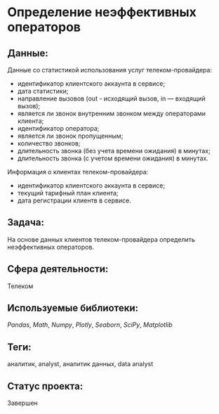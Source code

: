# Определение неэффективных операторов

## Данные:

Данные со статистикой использования услуг телеком-провайдера:
* идентификатор клиентского аккаунта в сервисе;
* дата статистики;
* направление вызовов (out - исходящий вызов, in — входящий вызов);
* является ли звонок внутренним звонком между операторами клиента;
* идентификатор оператора;
* является ли звонок пропущенным;
* количество звонков;
* длительность звонка (без учета времени ожидания) в минутах;
* длительность звонка (с учетом времени ожидания) в минутах.

Информация о клиентах телеком-провайдера:
* идентификатор клиентского аккаунта в сервисе;
* текущий тарифный план клиента;
* дата регистрации клиентв в сервисе.

## Задача:

На основе данных клиентов телеком-провайдера определить неэффективных операторов.

## Сфера деятельности:

Телеком

## Используемые библиотеки:

_Pandas_, _Math_, _Numpy_, _Plotly_, _Seaborn_, _SciPy_, _Matplotlib_

## Теги:


аналитик, analyst, аналитик данных, data analyst

## Статус проекта:

Завершен
